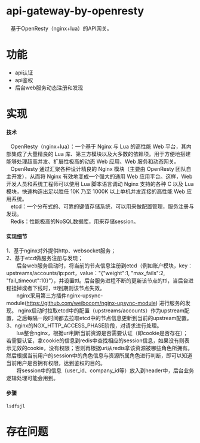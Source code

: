 # api-gateway-by-openresty
    基于OpenResty（nginx+lua）的API网关。
# 功能
* api认证
* api鉴权
* 后台web服务动态注册和发现
# 实现
#### 技术
    OpenResty（nginx+lua）：一个基于 Nginx 与 Lua 的高性能 Web 平台，其内部集成了大量精良的 Lua 库、第三方模块以及大多数的依赖项。用于方便地搭建能够处理超高并发、扩展性极高的动态 Web 应用、Web 服务和动态网关。  
    OpenResty 通过汇聚各种设计精良的 Nginx 模块（主要由 OpenResty 团队自主开发），从而将 Nginx 有效地变成一个强大的通用 Web 应用平台。这样，Web 开发人员和系统工程师可以使用 Lua 脚本语言调动 Nginx 支持的各种 C 以及 Lua 模块，快速构造出足以胜任 10K 乃至 1000K 以上单机并发连接的高性能 Web 应用系统。  
    etcd：一个分布式的、可靠的键值存储系统，可以用来做配置管理，服务注册与发现。  
    Redis：性能极高的NoSQL数据库，用来存储session。
    
#### 实现细节
  1、基于nginx对外提供http、websocket服务；  
  2、基于etcd做服务注册与发现；  
        后台web服务启动时，将当前的节点信息注册到etcd（例如账户模块，key：upstreams/accounts/ip:port，value："{\"weight\":1, \"max_fails\":2, \"fail_timeout\":10}"），并设置ttl。后台服务进程不断的更新该节点的ttl，当后台进程挂掉或者下线时，ttl到期则该节点失效。  
        nginx采用第三方插件nginx-upsync-module(https://github.com/weibocom/nginx-upsync-module) 进行服务的发现。 nginx启动时拉取etcd中的配置（upstreams/accounts）作为upstream配置，之后每隔一段时间都去拉取etcd中的节点信息更新到当前的upstream配置。  
        3、nginx的NGX_HTTP_ACCESS_PHASE阶段，对请求进行处理。  
        lua整合nginx，根据uri判断当前资源是否需要认证（即cookie是否存在）；  
        若需要认证，拿cookie的信息到redis中查找相应的session信息，如果没有则表示无效的cookie，没有权限；否则再根据uri从redis拿该资源被哪些角色所拥有。然后根据当前用户的session中的角色信息与资源所属角色进行判断，即可以知道当前用户是否拥有权限，达到鉴权的目的。  
        将session中的信息（user_id、company_id等）放入到header中，后台业务逻辑处理可能会用到。          
#### 步骤
    lsdfsjl

# 存在问题
